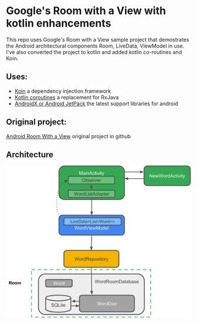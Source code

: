 Google's Room with a View with kotlin enhancements
==================================================

This repo uses Google's Room with a View sample project that demostrates the Android architectural components Room, LiveData, ViewModel in use.  I've also converted the project to kotlin and added kotlin co-routines and Koin.

Uses:
-----

* [Koin](https://insert-koin.io/) a dependency injection framework
* [Kotlin coroutines](https://kotlinlang.org/docs/reference/coroutines-overview.html) a replacement for RxJava
* [AndroidX or Android JetPack](https://developer.android.com/jetpack/) the latest support libraries for android

Original project:
-----------------

[Android Room With a View](https://github.com/googlecodelabs/android-room-with-a-view) original project in github


Architecture
------------
![App Architecture diagram](https://github.com/techartist/RoomMVVM/blob/master/cc45ecfbf5889f07.png)